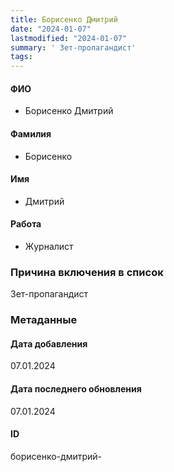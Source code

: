 ```yaml
---
title: Борисенко Дмитрий
date: "2024-01-07"
lastmodified: "2024-01-07"
summary: ' Зет-пропагандист'
tags: 
---
```

<!--# pp2-->
<!--## Фигурант-->
<!--### Личные данные-->
#### ФИО
- Борисенко Дмитрий
#### Фамилия
- Борисенко
#### Имя
- Дмитрий
#### Работа
- Журналист
### Причина включения в список
Зет-пропагандист
### Метаданные
#### Дата добавления
07.01.2024
#### Дата последнего обновления
07.01.2024
#### ID
борисенко-дмитрий-
<!--## END;-->
